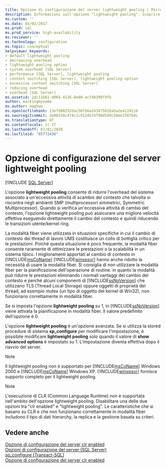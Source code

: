 ```yaml
---
title: Opzione di configurazione del server lightweight pooling | Microsoft Docs
description: Informazioni sull'opzione "lightweight pooling". Scoprire come può offrire una migliore velocità effettiva negli ambienti di multielaborazione simmetrica con un cambio di contesto eccessivo.
ms.custom: ''
ms.date: 03/02/2017
ms.prod: sql
ms.prod_service: high-availability
ms.reviewer: ''
ms.technology: configuration
ms.topic: conceptual
helpviewer_keywords:
- default lightweight pooling
- decreasing overhead
- lightweight pooling option
- system overhead [SQL Server]
- performance [SQL Server], lightweight pooling
- context switching [SQL Server], lightweight pooling option
- excessive context switching [SQL Server]
- reducing overhead
- overhead [SQL Server]
ms.assetid: 2dc11b61-d065-4126-8e00-acf40390f9fb
author: markingmyname
ms.author: maghan
ms.openlocfilehash: 13efd00252dac50756a243475816a5a2e4119110
ms.sourcegitcommit: da88320c474c1c9124574f90d549c50ee3387b4c
ms.translationtype: HT
ms.contentlocale: it-IT
ms.lasthandoff: 07/01/2020
ms.locfileid: "85772436"
---
```

# <a name="lightweight-pooling-server-configuration-option"></a>Opzione di configurazione del server lightweight pooling
 [!INCLUDE [SQL Server](../../includes/applies-to-version/sqlserver.md)]

  L'opzione **lightweight pooling** consente di ridurre l'overhead del sistema associato a un'eccessiva attività di scambio del contesto che talvolta si riscontra negli ambienti SMP (multiprocessori simmetrici, Symmetric Multiprocessor). Quando si verifica un'eccessiva attività di cambio del contesto, l'opzione lightweight pooling può assicurare una migliore velocità effettiva eseguendo direttamente il cambio del contesto e quindi riducendo le transizioni utente/kernel ring.  
  
 La modalità fiber viene utilizzata in situazioni specifiche in cui il cambio di contesto dei thread di lavoro UMS costituisce un collo di bottiglia critico per le prestazioni. Poiché questa situazione è poco frequente, la modalità fiber consente raramente di ottimizzare le prestazioni o la scalabilità in un sistema tipico. I miglioramenti apportati al cambio di contesto in [!INCLUDE[msCoName](../../includes/msconame-md.md)] [!INCLUDE[winxpsvr](../../includes/winxpsvr-md.md)] hanno anche ridotto la necessità di usare la modalità fiber. Si consiglia di non utilizzare la modalità fiber per la pianificazione dell'operazione di routine. in quanto la modalità può ridurre le prestazioni eliminando i normali vantaggi del cambio del contesto e perché alcuni componenti di [!INCLUDE[ssNoVersion](../../includes/ssnoversion-md.md)] che utilizzano TLS (Thread Local Storage) oppure oggetti di proprietà del thread, ad esempio mutex (un tipo di oggetto del kernel di Win32), non funzionano correttamente in modalità fiber.  
  
 Se si imposta l'opzione **lightweight pooling** su 1, in [!INCLUDE[ssNoVersion](../../includes/ssnoversion-md.md)] viene attivata la pianificazione in modalità fiber. Il valore predefinito dell'opzione è 0.  
  
 L'opzione **lightweight pooling** è un'opzione avanzata. Se si utilizza la stored procedure di sistema **sp_configure** per modificare l'impostazione, è possibile modificare **lightweight pooling** solo quando il valore di **show advanced options** è impostato su 1. L'impostazione diventa effettiva dopo il riavvio del server.  
  
> [!NOTE]  
>  Il lightweight pooling non è supportato per [!INCLUDE[msCoName](../../includes/msconame-md.md)] Windows 2000 e [!INCLUDE[msCoName](../../includes/msconame-md.md)] Windows XP. [!INCLUDE[winxpsvr](../../includes/winxpsvr-md.md)] fornisce supporto completo per il lightweight pooling.  
  
> [!NOTE]  
>  L'esecuzione di CLR (Common Language Runtime) non è supportata nell'ambito dell'opzione lightweight pooling. Disabilitare una delle due opzioni tra "clr enabled" e "lightweight pooling". Le caratteristiche che si basano su CLR e che non funzionano correttamente in modalità fiber includono il tipo di dati hierarchy, la replica e la gestione basata su criteri.  
  
## <a name="see-also"></a>Vedere anche  
 [Opzione di configurazione del server clr enabled](../../database-engine/configure-windows/clr-enabled-server-configuration-option.md)   
 [Opzioni di configurazione del server &#40;SQL Server&#41;](../../database-engine/configure-windows/server-configuration-options-sql-server.md)   
 [sp_configure &#40;Transact-SQL&#41;](../../relational-databases/system-stored-procedures/sp-configure-transact-sql.md)   
 [Opzione di configurazione del server clr enabled](../../database-engine/configure-windows/clr-enabled-server-configuration-option.md)  
  
  
